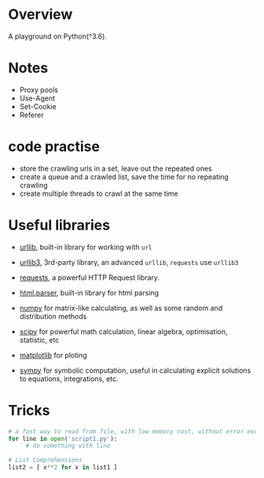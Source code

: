 # Overview

A playground on Python(^3.6).

# Notes

- Proxy pools
- Use-Agent
- Set-Cookie
- Referer

# code practise

- store the crawling urls in a set, leave out the repeated ones
- create a queue and a crawled list, save the time for no repeating crawling
- create multiple threads to crawl at the same time


# Useful libraries

- [urllib](https://docs.python.org/3.6/library/urllib.html), built-in library for working with `url`
- [urllib3](https://urllib3.readthedocs.io/en/latest/), 3rd-party library, an advanced `urllib`, `requests` use `urllib3`
- [requests](http://docs.python-requests.org/en/master/), a powerful HTTP Request library.
- [html.parser](https://docs.python.org/3/library/html.parser.html), built-in library for html parsing

- [numpy](http://www.numpy.org/) for matrix-like calculating, as well as some random and distribution methods
- [scipy](https://www.scipy.org/) for powerful math calculation, linear algebra, optimisation, statistic, etc
- [matplotlib](http://matplotlib.org/) for ploting
- [sympy](http://www.sympy.org/en/index.html) for symbolic computation, useful in calculating explicit solutions to equations, integrations, etc.

# Tricks

```python
# a fast way to read from file, with low memory cost, without error exception
for line in open('script1.py'):
     # do something with line

# List Comprehensions
list2 = [ x**2 for x in list1 ]
```
